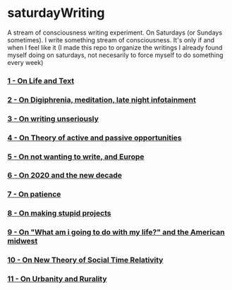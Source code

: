 # saturdayWriting
A stream of consciousness writing experiment. On Saturdays (or Sundays sometimes). I write something stream of consciousness. It's only if and when I feel like it (I made this repo to organize the writings I already found myself doing on saturdays, not necesarily to force myself to do something every week)


### [1 - On Life and Text](./1-On-Life-and-Text.md)

### [2 - On Digiphrenia, meditation, late night infotainment](./2-On-Digiphrenia,-meditation,-late-night-infotainment.md)

### [3 - On writing unseriously](./3-On-writing-unseriously.md)

### [4 - On Theory of active and passive opportunities ](./4-On-Theory-of-active-and-passive-opportunities-.md)

### [5 - On not wanting to write, and Europe](./5-On-not-wanting-to-write,-and-Europe.md)

### [6 - On 2020 and the new decade](./6-On-2020-and-the-new-decade.md)

### [7 - On patience](./7-On-patience.md)

### [8 - On making stupid projects ](./8-On-making-stupid-projects-.md)

### [9 - On "What am i going to do with my life?" and the American midwest](./9-On-What-am-i-going-to-do-with-my-life-and-the-American-midwest.md)

### [10 - On New Theory of Social Time Relativity](10-On-New-Theory-of-Social-Time-Relatively.md)

### [11 - On Urbanity and Rurality](11-On-Urbanity-And-Rurality.md)